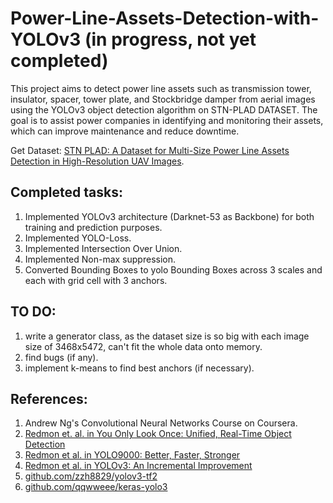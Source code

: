 # Power-Line-Assets-Detection-with-YOLOv3 (in progress, not yet completed)

This project aims to detect power line assets such as transmission tower,
insulator, spacer, tower plate, and Stockbridge damper from aerial images using the YOLOv3 object detection algorithm on STN-PLAD DATASET. 
The goal is to assist power companies in identifying and monitoring their assets, which can improve maintenance and reduce downtime.

Get Dataset: [STN PLAD: A Dataset for Multi-Size Power Line Assets Detection in High-Resolution UAV Images](https://github.com/andreluizbvs/PLAD).

## Completed tasks:
1. Implemented YOLOv3 architecture (Darknet-53 as Backbone) for both training and prediction purposes.
2. Implemented YOLO-Loss.
3. Implemented Intersection Over Union.
4. Implemented Non-max suppression.
5. Converted Bounding Boxes to yolo Bounding Boxes across 3 scales and each with grid cell with 3 anchors.

## TO DO:
1. write a generator class, as the dataset size is so big with each image size of 3468x5472, can't fit the whole data onto memory.
2. find bugs (if any).
3. implement k-means to find best anchors (if necessary).

## References:
1. Andrew Ng's Convolutional Neural Networks Course on Coursera.
2. [Redmon et. al. in You Only Look Once: Unified, Real-Time Object Detection](https://arxiv.org/abs/1506.02640)
3. [Redmon et al. in YOLO9000: Better, Faster, Stronger](https://arxiv.org/abs/1612.08242)
4. [Redmon et al. in YOLOv3: An Incremental Improvement](https://arxiv.org/abs/1804.02767)
5. [github.com/zzh8829/yolov3-tf2](https://github.com/zzh8829/yolov3-tf2)
6. [github.com/qqwweee/keras-yolo3](https://github.com/qqwweee/keras-yolo3)

